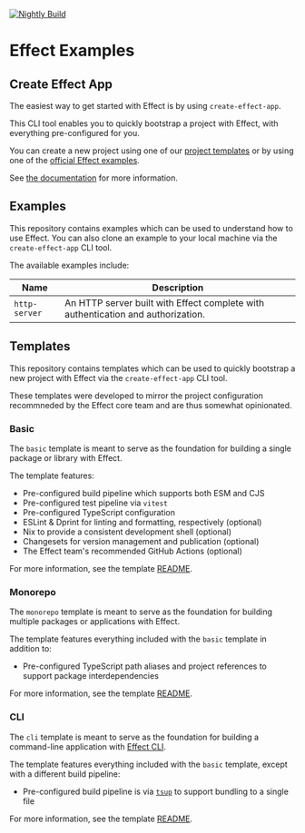 [![Nightly Build](https://github.com/Effect-TS/examples/workflows/Nightly%20Checks/badge.svg)](https://github.com/Effect-TS/examples/actions)

# Effect Examples

## Create Effect App

The easiest way to get started with Effect is by using `create-effect-app`.

This CLI tool enables you to quickly bootstrap a project with Effect, with everything pre-configured for you.

You can create a new project using one of our [project templates](./templates) or by using one of the [official Effect examples](./examples).

See [the documentation](./packages/create-effect-app/README.md) for more information.

## Examples

This repository contains examples which can be used to understand how to use Effect. You can also clone an example to your local machine via the `create-effect-app` CLI tool.

The available examples include:

|Name|Description|
|----|----|
|`http-server`| An HTTP server built with Effect complete with authentication and authorization. |

## Templates

This repository contains templates which can be used to quickly bootstrap a new project with Effect via the `create-effect-app` CLI tool.

These templates were developed to mirror the project configuration recommneded by the Effect core team and are thus somewhat opinionated.

### Basic

The `basic` template is meant to serve as the foundation for building a single package or library with Effect.

The template features:

- Pre-configured build pipeline which supports both ESM and CJS
- Pre-configured test pipeline via `vitest`
- Pre-configured TypeScript configuration
- ESLint & Dprint for linting and formatting, respectively (optional)
- Nix to provide a consistent development shell (optional)
- Changesets for version management and publication (optional)
- The Effect team's recommended GitHub Actions (optional)

For more information, see the template [README](./templates/basic/README.md).

### Monorepo

The `monorepo` template is meant to serve as the foundation for building multiple packages or applications with Effect.

The template features everything included with the `basic` template in addition to:

- Pre-configured TypeScript path aliases and project references to support package interdependencies

For more information, see the template [README](./templates/monorepo/README.md).

### CLI

The `cli` template is meant to serve as the foundation for building a command-line application with [Effect CLI](https://github.com/Effect-TS/effect/blob/main/packages/cli/README.md).

The template features everything included with the `basic` template, except with a different build pipeline:

- Pre-configured build pipeline is via [`tsup`](https://github.com/egoist/tsup) to support bundling to a single file

For more information, see the template [README](./templates/cli/README.md).
